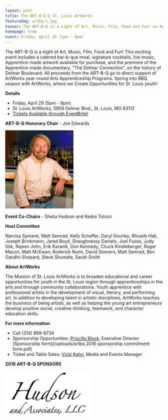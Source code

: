 ```yaml
---
layout: post
title: The ART-B-Q @ ST. Louis ArtWorks
featureImg: artbq-1.jpg
teaser: The ART-B-Q is a night of Art, Music, Film, Food and Fun! on April 29 (5pm - 9pm)!
homepage: true
event: Friday, April 29 (5pm - 9pm)
---
```


The ART-B-Q is a night of Art, Music, Film, Food and Fun! This exciting event includes a catered bar-b-que meal, signature cocktails, live music, Apprentice-made artwork available for purchase, and the premiere of the Apprentice-made documentary, “The Delmar Connection”, on the history of Delmar Boulevard. All proceeds from the ART-B-Q go to direct support of ArtWorks year-round Arts Apprenticeship Programs. Spring into BBQ season with ArtWorks, where we Create Opportunities for St. Louis youth!


**Details**

- Friday, April 29 (5pm - 9pm)
- St. Louis ArtWorks, 5959 Delmar Blvd., St. Louis, MO 63112
- [Tickets Available through EventBrite!](https://www.eventbrite.com/e/the-art-b-q-st-louis-artworks-tickets-20786864070)

**ART-B-Q Honorary Chair** - Joe Edwards

![Joe Edwards](/images/joe_edwards_xsm.jpg)

**Event Co-Chairs** - Shelia Hudson and Kedra Tolson

**Host Committee**

Narcisa Symank, Matt Semrad, Kelly Scheffer, Daryl Gourley, Rhoads Hall, Joseph Brinkmann, Jared Boyd, 
Shaughnessy Daniels, Joel Fuoss, Judy Glik, Rajeev John, 
Erik Karanik, Don Kennedy, Chuck Kindleberger, 
Roger Macon, Matt McEwan, Roderick Nunn, David Seevers, Matt Semrad, Ben Gandhi-Shepard, 
Steve Shumate, Sarah Smith


**About ArtWorks**

The Mission of St. Louis ArtWorks is to broaden educational and career opportunities for youth in the St. Louis region through apprenticeships in the arts and through community collaborations. Youth apprentice with professional artists in the development of visual, literary, and performing art. In addition to developing talent in artistic disciplines, ArtWorks teaches the business of being artists, as well as helping the young art entrepreneurs develop positive social, creative-thinking, teamwork, and character education skills.

**For more information**

- Call (314) 899-9734
- Sponsorship Opportunities: [Priscilla Block](mailto:priscilla.block@stlartworks.org), Executive Director [Sponsorship form](/uploads/artbq 2016 sponsorship commitment form.pdf)
- Ticket and Table Sales: [Vicki Kahn](mailto:vicki@stlartworks.org), Media and Events Manager

**2016 ART-B-Q SPONSORS**

![HudsonAndAssoc](/images/hudsonandassoc_web.jpg)
